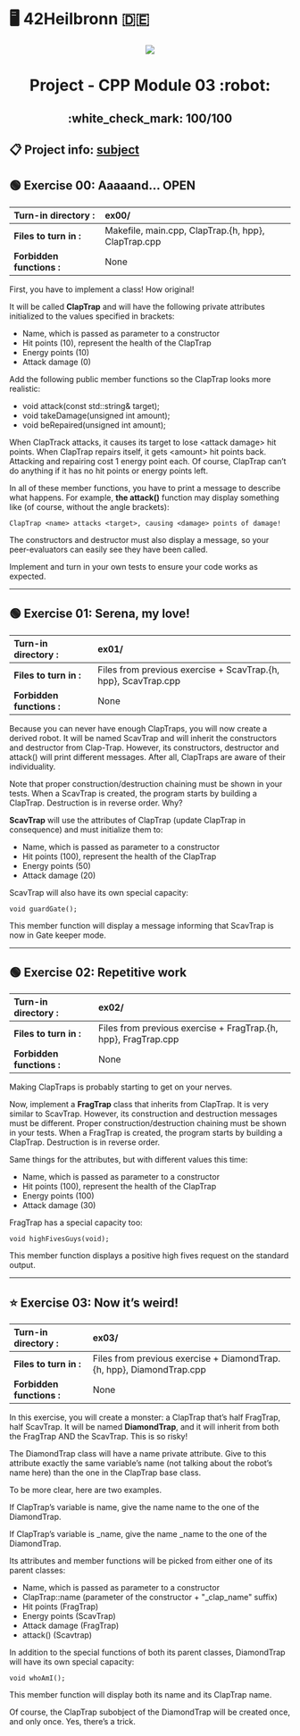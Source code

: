 # :desktop_computer: 42Heilbronn :de:

<p align="center">
  <img src="https://github.com/Tilek12/42-project-badges/blob/main/badges/cppe.png">
</p>

<h1 align="center">
 Project - CPP Module 03 :robot:
</h1>

<h2 align="center">
 :white_check_mark: 100/100
</h2>

## :clipboard: Project info: [subject](https://github.com/Tilek12/42HN-CPP_Module_03/blob/master/subject_cpp_03.pdf)

## :green_circle: **Exercise 00: Aaaaand... OPEN**

**Turn-in directory :**   | ex00/
|:---|:---|
**Files to turn in :**    | Makefile, main.cpp, ClapTrap.{h, hpp}, ClapTrap.cpp
**Forbidden functions :** | None

First, you have to implement a class! How original!

It will be called **ClapTrap** and will have the following private attributes initialized to the values specified in brackets:
- Name, which is passed as parameter to a constructor
- Hit points (10), represent the health of the ClapTrap
- Energy points (10)
- Attack damage (0)

Add the following public member functions so the ClapTrap looks more realistic:
- void attack(const std::string& target);
- void takeDamage(unsigned int amount);
- void beRepaired(unsigned int amount);

When ClapTrack attacks, it causes its target to lose \<attack damage\> hit points. 
When ClapTrap repairs itself, it gets \<amount\> hit points back. Attacking and repairing cost 1 energy point each. 
Of course, ClapTrap can’t do anything if it has no hit points or energy points left.

In all of these member functions, you have to print a message to describe what happens. 
For example, **the attack()** function may display something like (of course, without the angle brackets):
    
    ClapTrap <name> attacks <target>, causing <damage> points of damage!

The constructors and destructor must also display a message, so your peer-evaluators can easily see they have been called.

Implement and turn in your own tests to ensure your code works as expected.

---------------------------------------------------

## :green_circle: **Exercise 01: Serena, my love!**

**Turn-in directory :**   | ex01/
|:---|:---|
**Files to turn in :**    | Files from previous exercise + ScavTrap.{h, hpp}, ScavTrap.cpp
**Forbidden functions :** | None

Because you can never have enough ClapTraps, you will now create a derived robot. 
It will be named ScavTrap and will inherit the constructors and destructor from Clap-Trap. 
However, its constructors, destructor and attack() will print different messages. 
After all, ClapTraps are aware of their individuality.

Note that proper construction/destruction chaining must be shown in your tests. 
When a ScavTrap is created, the program starts by building a ClapTrap. 
Destruction is in reverse order. Why?

**ScavTrap** will use the attributes of ClapTrap (update ClapTrap in consequence) and must initialize them to:
- Name, which is passed as parameter to a constructor
- Hit points (100), represent the health of the ClapTrap
- Energy points (50)
- Attack damage (20)

ScavTrap will also have its own special capacity:
    
    void guardGate();

This member function will display a message informing that ScavTrap is now in Gate keeper mode.

---------------------------------------------------

## :green_circle: **Exercise 02: Repetitive work**

**Turn-in directory :**   | ex02/
|:---|:---|
**Files to turn in :**    | Files from previous exercise + FragTrap.{h, hpp}, FragTrap.cpp
**Forbidden functions :** | None

Making ClapTraps is probably starting to get on your nerves.

Now, implement a **FragTrap** class that inherits from ClapTrap. It is very similar to ScavTrap. 
However, its construction and destruction messages must be different. 
Proper construction/destruction chaining must be shown in your tests. 
When a FragTrap is created, the program starts by building a ClapTrap. 
Destruction is in reverse order.

Same things for the attributes, but with different values this time:
- Name, which is passed as parameter to a constructor 
- Hit points (100), represent the health of the ClapTrap 
- Energy points (100)
- Attack damage (30)

FragTrap has a special capacity too:

    void highFivesGuys(void);
    
This member function displays a positive high fives request on the standard output.

---------------------------------------------------

## :star: **Exercise 03: Now it’s weird!**

**Turn-in directory :**   | ex03/
|:---|:---|
**Files to turn in :**    | Files from previous exercise + DiamondTrap.{h, hpp}, DiamondTrap.cpp
**Forbidden functions :** | None

In this exercise, you will create a monster: a ClapTrap that’s half FragTrap, half ScavTrap. 
It will be named **DiamondTrap**, and it will inherit from both the FragTrap AND the ScavTrap. This is so risky!

The DiamondTrap class will have a name private attribute. Give to this attribute exactly the same variable’s name 
(not talking about the robot’s name here) than the one in the ClapTrap base class.

To be more clear, here are two examples.

If ClapTrap’s variable is name, give the name name to the one of the DiamondTrap.

If ClapTrap’s variable is _name, give the name _name to the one of the DiamondTrap.

Its attributes and member functions will be picked from either one of its parent classes:
- Name, which is passed as parameter to a constructor
- ClapTrap::name (parameter of the constructor + "_clap_name" suffix)
- Hit points (FragTrap)
- Energy points (ScavTrap)
- Attack damage (FragTrap)
- attack() (Scavtrap)

In addition to the special functions of both its parent classes, DiamondTrap will have its own special capacity:
    
    void whoAmI();
    
This member function will display both its name and its ClapTrap name.

Of course, the ClapTrap subobject of the DiamondTrap will be created once, and only once. Yes, there’s a trick.


